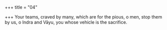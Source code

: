 +++
title = "04"

+++
Your teams, craved by many, which are for the pious, o men,
stop them by us, o Indra and Vāyu, you whose vehicle is the sacrifice.